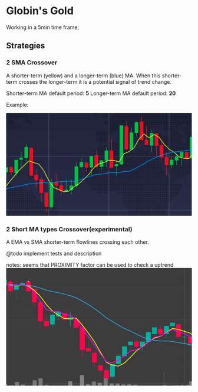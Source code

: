 # Globin's Gold

Working in a 5min time frame;

## Strategies

### 2 SMA Crossover
A shorter-term (yellow) and a longer-term (blue) MA. When this shorter-term crosses the longer-term it is a potential signal of trend change.

Shorter-term MA default period: **5**
Longer-term MA default period: **20**

Example:

![link](./images/2-sma-crossover.png "2 SMAs Crossover")

### 2 Short MA types Crossover(experimental)

A EMA vs SMA shorter-term flowlines crossing each other.

@todo implement tests and description

notes:
seems that PROXIMITY factor can be used to check a uptrend
![link](./images/2-shorter-term-ema-sma.png "2 Short MA types")